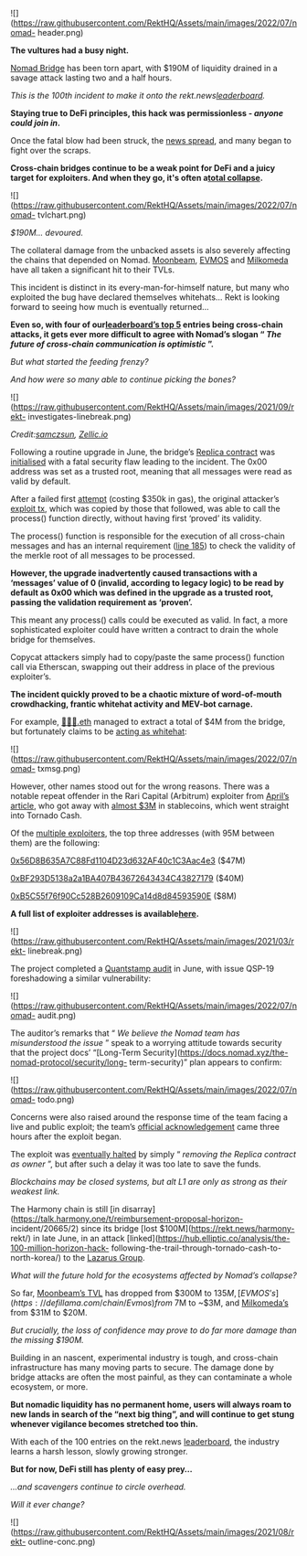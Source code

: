 ![](https://raw.githubusercontent.com/RektHQ/Assets/main/images/2022/07/nomad-
header.png)

**The vultures had a busy night.**

[Nomad Bridge](https://www.nomad.xyz/) has been torn apart, with $190M of
liquidity drained in a savage attack lasting two and a half hours.

 _This is the 100th incident to make it onto the
rekt.news[leaderboard](https://rekt.news/leaderboard/)._

 **Staying true to DeFi principles, this hack was permissionless - _anyone
could join in_.**

Once the fatal blow had been struck, the [news
spread](https://twitter.com/spreekaway/status/1554219768462426115), and many
began to fight over the scraps.

 **Cross-chain bridges continue to be a weak point for DeFi and a juicy target
for exploiters. And when they go, it's often a[total
collapse](https://defillama.com/protocol/nomad).**

![](https://raw.githubusercontent.com/RektHQ/Assets/main/images/2022/07/nomad-
tvlchart.png)

 _$190M... devoured._

The collateral damage from the unbacked assets is also severely affecting the
chains that depended on Nomad.
[Moonbeam](https://twitter.com/MoonbeamNetwork/status/1554245102071123968),
[EVMOS](https://twitter.com/EvmosOrg/status/1554275898156670976) and
[Milkomeda](https://twitter.com/Milkomeda_com/status/1554302195763269632) have
all taken a significant hit to their TVLs.

This incident is distinct in its every-man-for-himself nature, but many who
exploited the bug have declared themselves whitehats… Rekt is looking forward
to seeing how much is eventually returned…

 **Even so, with four of our[leaderboard’s top
5](https://rekt.news/leaderboard/) entries being cross-chain attacks, it gets
ever more difficult to agree with Nomad’s slogan “ _The future of cross-chain
communication is optimistic_ ”.**

 _But what started the feeding frenzy?_

 _And how were so many able to continue picking the bones?_

![](https://raw.githubusercontent.com/RektHQ/Assets/main/images/2021/09/rekt-
investigates-linebreak.png)

 _Credit:[samczsun](https://twitter.com/samczsun/status/1554252024723546112),
[Zellic.io](https://twitter.com/Zellic_io/status/1554296729050025984)_

Following a routine upgrade in June, the bridge’s [Replica
contract](https://etherscan.io/address/0xB92336759618F55bd0F8313bd843604592E27bd8#code)
was
[initialised](https://etherscan.io/tx/0x53fd92771d2084a9bf39a6477015ef53b7f116c79d98a21be723d06d79024cad)
with a fatal security flaw leading to the incident. The 0x00 address was set
as a trusted root, meaning that all messages were read as valid by default.

After a failed first
[attempt](https://twitter.com/sniko_/status/1554221434628706304) (costing
$350k in gas), the original attacker’s [exploit
tx](https://etherscan.io/tx/0xb1fe26cc8892f58eb468f5208baaf38bac422b5752cca0b9c8a871855d63ae28),
which was copied by those that followed, was able to call the process()
function directly, without having first ‘proved’ its validity.

The process() function is responsible for the execution of all cross-chain
messages and has an internal requirement ([line
185](https://etherscan.io/address/0xB92336759618F55bd0F8313bd843604592E27bd8#code))
to check the validity of the merkle root of all messages to be processed.

 **However, the upgrade inadvertently caused transactions with a ‘messages’
value of 0 (invalid, according to legacy logic) to be read by default as 0x00
which was defined in the upgrade as a trusted root, passing the validation
requirement as ‘proven’.**

This meant any process() calls could be executed as valid. In fact, a more
sophisticated exploiter could have written a contract to drain the whole
bridge for themselves.

Copycat attackers simply had to copy/paste the same process() function call
via Etherscan, swapping out their address in place of the previous
exploiter’s.

 **The incident quickly proved to be a chaotic mixture of word-of-mouth
crowdhacking, frantic whitehat activity and MEV-bot carnage.**

For example,
[🍉🍉🍉.eth](https://etherscan.io/address/0x9634445e293a87ab77ca3cf5b43da94aabc544b6#tokentxns)
managed to extract a total of $4M from the bridge, but fortunately claims to
be [acting as
whitehat](https://etherscan.io/tx/0xba0b139e450b0438e9c986ed00d209f9c289416000712a62a33e9feda045ca10):

![](https://raw.githubusercontent.com/RektHQ/Assets/main/images/2022/07/nomad-
txmsg.png)

However, other names stood out for the wrong reasons. There was a notable
repeat offender in the Rari Capital (Arbitrum) exploiter from [April’s
article](https://rekt.news/fei-rari-rekt/), who got away with [almost
$3M](https://etherscan.io/address/0x65760288f19cff476b80a36a61f9dedab16bab49#tokentxns)
in stablecoins, which went straight into Tornado Cash.

Of the [multiple exploiters](https://dune.com/beetle/nomad-bridge-assets), the
top three addresses (with 95M between them) are the following:

[0x56D8B635A7C88Fd1104D23d632AF40c1C3Aac4e3](https://etherscan.io/address/0x56D8B635A7C88Fd1104D23d632AF40c1C3Aac4e3)
($47M)

[0xBF293D5138a2a1BA407B43672643434C43827179](https://etherscan.io/address/0xBF293D5138a2a1BA407B43672643434C43827179)
($40M)

[0xB5C55f76f90Cc528B2609109Ca14d8d84593590E](https://etherscan.io/address/0xB5C55f76f90Cc528B2609109Ca14d8d84593590E)
($8M)

 **A full list of exploiter addresses is
available[here](https://twitter.com/PeckShieldAlert/status/1554350737957998592).**

![](https://raw.githubusercontent.com/RektHQ/Assets/main/images/2021/03/rekt-
linebreak.png)

The project completed a [Quantstamp
audit](https://certificate.quantstamp.com/full/nomad) in June, with issue
QSP-19 foreshadowing a similar vulnerability:

![](https://raw.githubusercontent.com/RektHQ/Assets/main/images/2022/07/nomad-
audit.png)

The auditor’s remarks that “ _We believe the Nomad team has misunderstood the
issue_ ” speak to a worrying attitude towards security that the project docs’
“[Long-Term Security](https://docs.nomad.xyz/the-nomad-protocol/security/long-
term-security)” plan appears to confirm:

![](https://raw.githubusercontent.com/RektHQ/Assets/main/images/2022/07/nomad-
todo.png)

Concerns were also raised around the response time of the team facing a live
and public exploit; the team’s [official
acknowledgement](https://twitter.com/nomadxyz_/status/1554246853348036608)
came three hours after the exploit began.

The exploit was [eventually
halted](https://twitter.com/YannickCrypto/status/1554265378360000515) by
simply “ _removing the Replica contract as owner_ ”, but after such a delay it
was too late to save the funds.

 _Blockchains may be closed systems, but alt L1 are only as strong as their
weakest link._

The Harmony chain is still [in
disarray](https://talk.harmony.one/t/reimbursement-proposal-horizon-
incident/20665/2) since its bridge [lost $100M](https://rekt.news/harmony-
rekt/) in late June, in an attack
[linked](https://hub.elliptic.co/analysis/the-100-million-horizon-hack-
following-the-trail-through-tornado-cash-to-north-korea/) to the [Lazarus
Group](https://rekt.news/big-phish/).

 _What will the future hold for the ecosystems affected by Nomad’s collapse?_

So far, [Moonbeam’s TVL](https://defillama.com/chain/Moonbeam) has dropped
from $300M to $135M, [EVMOS’s](https://defillama.com/chain/Evmos) from ~$7M to
~$3M, and [Milkomeda’s](https://defillama.com/chain/Milkomeda) from $31M to
$20M.

 _But crucially, the loss of confidence may prove to do far more damage than
the missing $190M._

Building in an nascent, experimental industry is tough, and cross-chain
infrastructure has many moving parts to secure. The damage done by bridge
attacks are often the most painful, as they can contaminate a whole ecosystem,
or more.

 **But nomadic liquidity has no permanent home, users will always roam to new
lands in search of the “next big thing”, and will continue to get stung
whenever vigilance becomes stretched too thin.**

With each of the 100 entries on the rekt.news
[leaderboard](https://rekt.news/leaderboard/), the industry learns a harsh
lesson, slowly growing stronger.

 **But for now, DeFi still has plenty of easy prey…**

 _…and scavengers continue to circle overhead._

 _Will it ever change?_

![](https://raw.githubusercontent.com/RektHQ/Assets/main/images/2021/08/rekt-
outline-conc.png)


